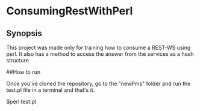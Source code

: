 # ConsumingRestWithPerl

## Synopsis

This project was made only for training how to consume a REST-WS using perl. It also has a method to access the answer from the services as a hash structure


##How to run

Once you've cloned the repository, go to the "newPms" folder and run the test.pl file in a terminal and that's it.

$perl test.pl

